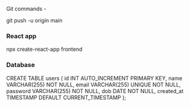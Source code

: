 Git commands -

git push -u origin main

### React app

npx create-react-app frontend

### Database

CREATE TABLE users (
    id INT AUTO_INCREMENT PRIMARY KEY,
    name VARCHAR(255) NOT NULL,
    email VARCHAR(255) UNIQUE NOT NULL,
    password VARCHAR(255) NOT NULL,
    dob DATE NOT NULL,
    created_at TIMESTAMP DEFAULT CURRENT_TIMESTAMP
);



